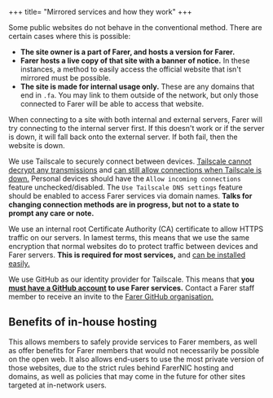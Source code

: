 +++
title= "Mirrored services and how they work"
+++

Some public websites do not behave in the conventional method. There are certain cases where this is possible:
- **The site owner is a part of Farer, and hosts a version for Farer.**
- **Farer hosts a live copy of that site with a banner of notice.** In these instances, a method to easily access the official website that isn't mirrored must be possible.
- **The site is made for internal usage only.** These are any domains that end in `.fa`. You may link to them outside of the network, but only those connected to Farer will be able to access that website.

When connecting to a site with both internal and external servers, Farer will try connecting to the internal server first. If this doesn't work or if the server is down, it will fall back onto the external server. If both fail, then the website is down.

We use Tailscale to securely connect between devices. [Tailscale cannot decrypt any transmissions](https://tailscale.com/kb/1093) and [can still allow connections when Tailscale is down.](https://tailscale.com/kb/1091) Personal devices should have the `Allow incoming connections` feature unchecked/disabled. The `Use Tailscale DNS settings` feature should be enabled to access Farer services via domain names. **Talks for changing connection methods are in progress, but not to a state to prompt any care or note.**

We use an internal root Certificate Authority (CA) certificate to allow HTTPS traffic on our servers. In lamest terms, this means that we use the same encryption that normal websites do to protect traffic between devices and Farer servers. **This is required for most services,** and [can be installed easily.](/services/root-ca)

We use GitHub as our identity provider for Tailscale. This means that **you [must have a GitHub account](https://github.com/) to use Farer services.** Contact a Farer staff member to receive an invite to the [Farer GitHub organisation.](https://github.com/farer-group)

## Benefits of in-house hosting
This allows members to safely provide services to Farer members, as well as offer benefits for Farer members that would not necessarily be possible on the open web. It also allows end-users to use the most private version of those websites, due to the strict rules behind FarerNIC hosting and domains, as well as policies that may come in the future for other sites targeted at in-network users.
